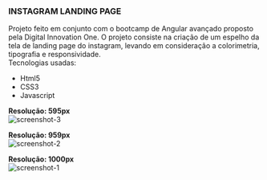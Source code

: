 <h3><b>INSTAGRAM LANDING PAGE</b></h3>

Projeto feito em conjunto com o bootcamp de Angular avançado proposto pela Digital Innovation One.
O projeto consiste na criação de um espelho da tela de landing page do instagram, levando em consideração a colorimetria, tipografia e responsividade.
<br>
Tecnologias usadas:


- Html5
- CSS3
- Javascript


<b>Resolução: 595px</b>
<br>
![screenshot-3](https://user-images.githubusercontent.com/40208382/112407517-fb3e3900-8cf4-11eb-927a-876e29299b5b.png)

<b>Resolução: 959px</b>
<br>
![screenshot-2](https://user-images.githubusercontent.com/40208382/112407516-faa5a280-8cf4-11eb-97ae-ac3666e334c6.png)

<b>Resolução: 1000px</b>
<br>
![screenshot-1](https://user-images.githubusercontent.com/40208382/112407513-f9747580-8cf4-11eb-99f9-3692a26fc128.png)



